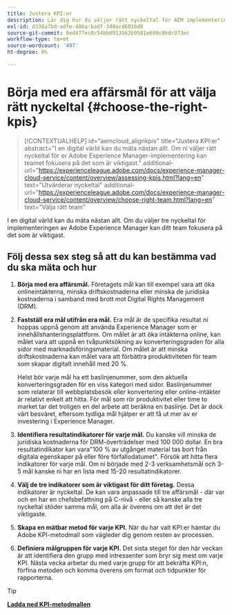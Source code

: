 ```yaml
---
title: Justera KPI:er
description: Lär dig hur du väljer rätt nyckeltal för AEM implementering
exl-id: d338a7bd-adfe-486a-badf-348acd6018d0
source-git-commit: 8ed477ec0c54bb0913562b9581e699c0bdc973ec
workflow-type: tm+mt
source-wordcount: '497'
ht-degree: 0%

---
```


# Börja med era affärsmål för att välja rätt nyckeltal {#choose-the-right-kpis}

>[!CONTEXTUALHELP]
>id="aemcloud_alignkpis"
>title="Justera KPI:er"
>abstract="I en digital värld kan du mäta nästan allt. Om ni väljer rätt nyckeltal för er Adobe Experience Manager-implementering kan teamet fokusera på det som är viktigast."
>additional-url="https://experienceleague.adobe.com/docs/experience-manager-cloud-service/content/overview/assessing-kpis.html?lang=en" text="Utvärderar nyckeltal"
>additional-url="https://experienceleague.adobe.com/docs/experience-manager-cloud-service/content/overview/choose-right-team.html?lang=en" text="Välja rätt team"

I en digital värld kan du mäta nästan allt. Om du väljer tre nyckeltal för implementeringen av Adobe Experience Manager kan ditt team fokusera på det som är viktigast.


## **Följ dessa sex steg så att du kan bestämma vad du ska mäta och hur**


1. **Börja med era affärsmål.** Företagets mål kan till exempel vara att öka onlineintäkterna, minska driftskostnaderna eller minska de juridiska kostnaderna i samband med brott mot Digital Rights Management (DRM).

1. **Fastställ era mål utifrån era mål.** Era mål är de specifika resultat ni hoppas uppnå genom att använda Experience Manager som er innehållshanteringsplattform. Om målet är att öka intäkterna online, kan målet vara att uppnå en tvåpunktsökning av konverteringsgraden för alla sidor med marknadsföringsmaterial. Om målet är att minska driftskostnaderna kan målet vara att förbättra produktiviteten för team som skapar digitalt innehåll med 20 %.

   Helst bör varje mål ha ett baslinjenummer, som den aktuella konverteringsgraden för en viss kategori med sidor. Baslinjenummer som relaterar till webbplatsbesök eller konvertering eller online-intäkter är relativt enkelt att hitta. För mål som rör produktivitet eller time to market tar det troligen en del arbete att beräkna en baslinje. Det är dock värt besväret, eftersom tydliga mål hjälper er att få ut mer av er investering i Experience Manager.

1. **Identifiera resultatindikatorer för varje mål.** Du kanske vill minska de juridiska kostnaderna för DRM-överträdelser med 100 000 dollar. En bra resultatindikator kan vara&quot;100 % av utgånget material tas bort från digitala egenskaper på eller före förfallodatumet&quot;. Försök att hitta flera indikatorer för varje mål. Om ni började med 2-3 verksamhetsmål och 3-5 mål kanske ni har en lista med 15-20 resultatindikatorer.

1. **Välj de tre indikatorer som är viktigast för ditt företag.** Dessa indikatorer är nyckeltal. De kan vara anpassade till tre affärsmål - där var och en har en chefsbefattning på C-nivå - eller så kanske alla tre nyckeltal stöder samma mål, om alla är överens om att det är det viktigaste.

1. **Skapa en mätbar metod för varje KPI.** När du har valt KPI:er hämtar du Adobe KPI-metodmall som vägleder dig genom resten av processen.

1. **Definiera målgruppen för varje KPI.** Det sista steget för den här veckan är att identifiera den grupp med intressenter som bryr sig mest om varje KPI. Nästa vecka arbetar du med varje grupp för att bekräfta KPI:n, förfina metoden och komma överens om format och tidpunkter för rapporterna.

>[!TIP]
>
>[**Ladda ned KPI-metodmallen**](https://experienceleague.adobe.com/welcome/aem/assets/img/KPI_Methodology_Template.png)
